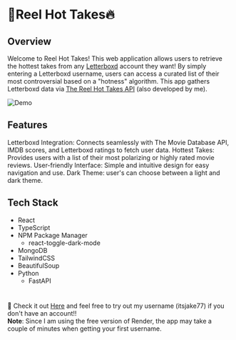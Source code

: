 # 🎥Reel Hot Takes🔥

## Overview
Welcome to Reel Hot Takes! This web application allows users to retrieve the hottest takes from any [Letterboxd](https://letterboxd.com/) account they want! By simply entering a Letterboxd username, users can access a curated list of their most controversial based on a "hotness" algorithm. This app gathers Letterboxd data via [The Reel Hot Takes API](https://github.com/jakekressley/Reel-Hot-Takes-API) (also developed by me).

![Demo](https://i.giphy.com/media/v1.Y2lkPTc5MGI3NjExdzgyaHhwc3AxeXV4Nmh6ZjlhZWRlMjNrbmh6NzJndmNoZnJwM3F3eSZlcD12MV9pbnRlcm5hbF9naWZfYnlfaWQmY3Q9Zw/KBUkyopLSLPKNQ7uqS/giphy.gif)

## Features
Letterboxd Integration: Connects seamlessly with The Movie Database API, IMDB scores, and Letterboxd ratings to fetch user data.
Hottest Takes: Provides users with a list of their most polarizing or highly rated movie reviews.
User-friendly Interface: Simple and intuitive design for easy navigation and use.
Dark Theme: user's can choose between a light and dark theme.

## Tech Stack
- React
- TypeScript
- NPM Package Manager
    - react-toggle-dark-mode
- MongoDB
- TailwindCSS
- BeautifulSoup
- Python
  - FastAPI
 
#
🚀 Check it out [Here](https://reelhottakes.xyz/) and feel free to try out my username (itsjake77) if you don't have an account!! \
**Note**: Since I am using the free version of Render, the app may take a couple of minutes when getting your first username.
